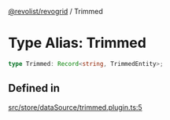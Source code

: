 [@revolist/revogrid](README.md) / Trimmed

# Type Alias: Trimmed

```ts
type Trimmed: Record<string, TrimmedEntity>;
```

## Defined in

[src/store/dataSource/trimmed.plugin.ts:5](https://github.com/revolist/revogrid/blob/65763a3c3cbba79c84cbcd4109976d8fec48b078/src/store/dataSource/trimmed.plugin.ts#L5)
